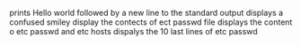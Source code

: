 prints Hello world followed by a new line to the standard output
displays a confused smiley
display the contects of ect passwd file
displays the content o etc passwd and etc hosts
dispalys the 10 last lines of etc passwd
